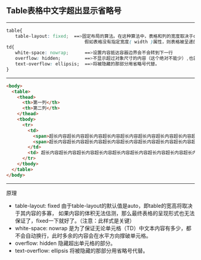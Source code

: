 ## Table表格中文字超出显示省略号

---
``` css
table{
　　table-layout: fixed;  ==>固定布局的算法。在这种算法中，表格和列的宽度取决于col对象的宽度总和，假如没有指定，则会取决于第一行每个单元格的宽度。 
　　　　　　　　　　　　　　　　　 假如表格没有指定宽度( width )属性，则表格被呈递的默认宽度为 100% （注意：此样式是关键）。必须，表格宽度不随文字增多而变长。
td{
　　white-space: nowrap;      ==>设置内容抵达容器边界会不会转到下一行
　　overflow: hidden;         ==>不显示超过对象尺寸的内容（这个绝对不能少）,也就是说设置td里面的数据无论有多少，都不会换行
　　text-overflow: ellipsis;  ==>将被隐藏的那部分用省略号代替。
}
```

---
``` html
<body>
  <table>
    <thead>
      <th>第一列</th>
      <th>第二列</th>
    </thead>
    <tbody>
      <tr> 
        <td>
          <span>超长内容超长内容超长内容超长内容超长内容超长内容超长内容超长内容超长内容超长内容超长内容超长内容超长内容超长内容超长内容超长内容</span>
          <span>超长内容超长内容超长内容超长内容超长内容超长内容超长内容超长内容超长内容超长内容超长内容超长内容超长内容超长内容超长内容</span>
        </td>
        <td> 超长内容超长内容超长内容超长内容超长内容超长内容超长内容超长内容超长内容超长内容超长内容超长内容超长内容超长内容超长内容超长内容 </td> 
      </tr> 
    </tbody>
  </table>
</body>
```

---
原理
- table-layout: fixed 由于table-layout的默认值是auto，即table的宽高将取决于其内容的多寡，
                如果内容的体积无法估测，那么最终表格的呈现形式也无法保证了，fixed一下就好了。（注意：此样式是关键）
- white-space: nowrap 是为了保证无论单元格（TD）中文本内容有多少，都不会自动换行，此时多余的内容会在水平方向撑破单元格。
- overflow: hidden 隐藏超出单元格的部分。
- text-overflow: ellipsis 将被隐藏的那部分用省略号代替。
